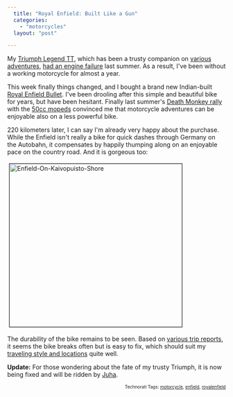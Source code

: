 ```yaml
---
  title: "Royal Enfield: Built Like a Gun"
  categories: 
    - "motorcycles"
  layout: "post"

---
```

My <a href="http://www.routamc.org/bikes/triumph-legend.html">Triumph Legend TT</a>, which has been a trusty companion on <a href="http://www.routamc.org/gallery/">various adventures</a>, <a href="http://bergie.iki.fi/blog/a-motorcycle-update/">had an engine failure</a> last summer. As a result, I've been without a working motorcycle for almost a year.

This week finally things changed, and I bought a brand new Indian-built <a href="http://en.wikipedia.org/wiki/Royal_Enfield#Enfield_India">Royal Enfield Bullet</a>. I've been drooling after this simple and beautiful bike for years, but have been hesitant. Finally last summer's <a href="http://bergie.iki.fi/blog/back-on-duty/">Death Monkey rally</a> with the <a href="http://www.deathmonkey.org/about/honda-monkey.html">50cc mopeds</a> convinced me that motorcycle adventures can be enjoyable also on a less powerful bike. 

220 kilometers later, I can say I'm already very happy about the purchase. While the Enfield isn't really a bike for quick dashes through Germany on the Autobahn, it compensates by happily thumping along on an enjoyable pace on the country road. And it is gorgeous too:

<img src="https://s3.eu-central-1.amazonaws.com/bergie-iki-fi/enfield-on-kaivopuisto-shore.jpg" height="376" width="398" border="1" hspace="4" vspace="4" alt="Enfield-On-Kaivopuisto-Shore" /><span style="font-size:0pt;">

</span>The durability of the bike remains to be seen. Based on <a href="http://www.adventure-motorcycling.com/trip/">various trip reports</a>, it seems the bike breaks often but is easy to fix, which should suit my <a href="http://www.routamc.org/journal/to-the-black-sea/">traveling style and locations</a> quite well.

<strong>Update:</strong> For those wondering about the fate of my trusty Triumph, it is now being fixed and will be ridden by <a href="http://flickr.com/photos/bergie/427380213/in/set-72157600010088557/">Juha</a>.

<p style="text-align:right;font-size:10px;">Technorati Tags: <a href="http://www.technorati.com/tag/motorcycle" rel="tag">motorcycle</a>, <a href="http://www.technorati.com/tag/enfield" rel="tag">enfield</a>, <a href="http://www.technorati.com/tag/royalenfield" rel="tag">royalenfield</a></p>
